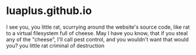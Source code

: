 # luaplus.github.io

I see you, you little rat, scurrying around the website's source code, like rat to a virtual filesystem full of cheese. May I have you know, that if you steal any of the "cheese", I'll call pest control, and you wouldn't want that would you? you little rat criminal of destruction
